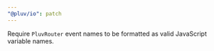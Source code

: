```yaml
---
"@pluv/io": patch
---
```


Require `PluvRouter` event names to be formatted as valid JavaScript variable names.
